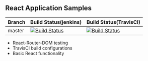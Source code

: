 ## React Application Samples


|  Branch | Build Status(jenkins) | Build Status(TravisCI) |
| :------------ |:------------- |:------------- 
| master      | [![Build Status](https://wso2.org/jenkins/job/platform-builds/job/carbon-identity-framework/badge/icon)](https://wso2.org/jenkins/job/platform-builds/job/carbon-identity-framework/) | [![Build Status](https://api.travis-ci.org/tmkasun/react-samples.svg?branch=master)](https://api.travis-ci.org/tmkasun/react-samples) |

- React-Router-DOM testing
- TravisCI build configurations
- Basic React functionality